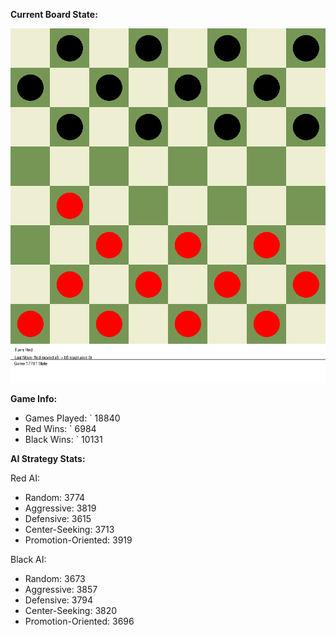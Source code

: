 
**Current Board State:**  
<!-- START_GIF -->
![Checkers Game](./checkers_game.gif)
<!-- END_GIF -->

**Game Info:**  
- Games Played: `<!-- GAMES_PLAYED --> 18840
- Red Wins: `<!-- RED_WINS --> 6984
- Black Wins: `<!-- BLACK_WINS --> 10131

<!-- AI_STATS -->
**AI Strategy Stats:**

Red AI:
- Random: 3774
- Aggressive: 3819
- Defensive: 3615
- Center-Seeking: 3713
- Promotion-Oriented: 3919

Black AI:
- Random: 3673
- Aggressive: 3857
- Defensive: 3794
- Center-Seeking: 3820
- Promotion-Oriented: 3696
